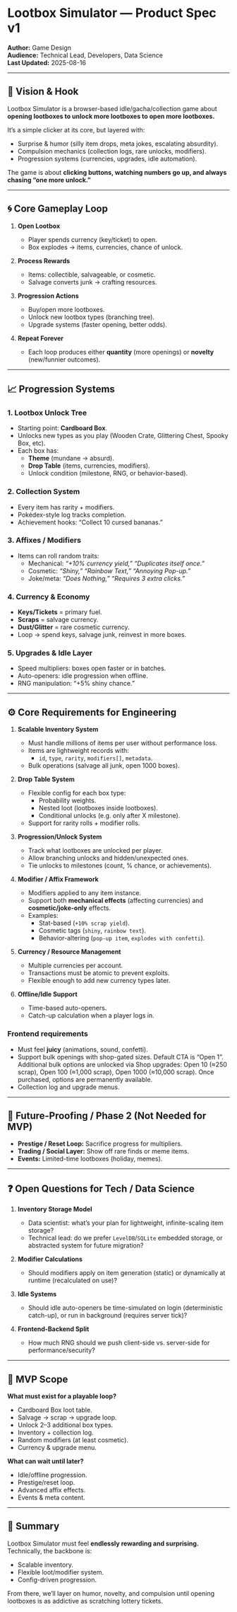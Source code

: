# Lootbox Simulator — Product Spec v1

**Author:** Game Design  
**Audience:** Technical Lead, Developers, Data Science  
**Last Updated:** 2025-08-16

---

## 🎯 Vision & Hook

Lootbox Simulator is a browser-based idle/gacha/collection game about **opening lootboxes to unlock more lootboxes to open more lootboxes.**

It’s a simple clicker at its core, but layered with:

- Surprise & humor (silly item drops, meta jokes, escalating absurdity).
- Compulsion mechanics (collection logs, rare unlocks, modifiers).
- Progression systems (currencies, upgrades, idle automation).

The game is about **clicking buttons, watching numbers go up, and always chasing “one more unlock.”**

---

## 🌀 Core Gameplay Loop

1. **Open Lootbox**
   - Player spends currency (key/ticket) to open.
   - Box explodes → items, currencies, chance of unlock.

2. **Process Rewards**
   - Items: collectible, salvageable, or cosmetic.
   - Salvage converts junk → crafting resources.

3. **Progression Actions**
   - Buy/open more lootboxes.
   - Unlock new lootbox types (branching tree).
   - Upgrade systems (faster opening, better odds).

4. **Repeat Forever**
   - Each loop produces either **quantity** (more openings) or **novelty** (new/funnier outcomes).

---

## 📈 Progression Systems

### 1. Lootbox Unlock Tree

- Starting point: **Cardboard Box**.
- Unlocks new types as you play (Wooden Crate, Glittering Chest, Spooky Box, etc).
- Each box has:
  - **Theme** (mundane → absurd).
  - **Drop Table** (items, currencies, modifiers).
  - Unlock condition (milestone, RNG, or behavior-based).

### 2. Collection System

- Every item has rarity + modifiers.
- Pokédex-style log tracks completion.
- Achievement hooks: “Collect 10 cursed bananas.”

### 3. Affixes / Modifiers

- Items can roll random traits:
  - Mechanical: _“+10% currency yield,” “Duplicates itself once.”_
  - Cosmetic: _“Shiny,” “Rainbow Text,” “Annoying Pop-up.”_
  - Joke/meta: _“Does Nothing,” “Requires 3 extra clicks.”_

### 4. Currency & Economy

- **Keys/Tickets** = primary fuel.
- **Scraps** = salvage currency.
- **Dust/Glitter** = rare cosmetic currency.
- Loop → spend keys, salvage junk, reinvest in more boxes.

### 5. Upgrades & Idle Layer

- Speed multipliers: boxes open faster or in batches.
- Auto-openers: idle progression when offline.
- RNG manipulation: “+5% shiny chance.”

---

## ⚙️ Core Requirements for Engineering

1. **Scalable Inventory System**
   - Must handle millions of items per user without performance loss.
   - Items are lightweight records with:
     - `id`, `type`, `rarity`, `modifiers[]`, `metadata`.
   - Bulk operations (salvage all junk, open 1000 boxes).

2. **Drop Table System**
   - Flexible config for each box type:
     - Probability weights.
     - Nested loot (lootboxes inside lootboxes).
     - Conditional unlocks (e.g. only after X milestone).
   - Support for rarity rolls + modifier rolls.

3. **Progression/Unlock System**
   - Track what lootboxes are unlocked per player.
   - Allow branching unlocks and hidden/unexpected ones.
   - Tie unlocks to milestones (count, % chance, or achievements).

4. **Modifier / Affix Framework**
   - Modifiers applied to any item instance.
   - Support both **mechanical effects** (affecting currencies) and **cosmetic/joke-only** effects.
   - Examples:
     - Stat-based (`+10% scrap yield`).
     - Cosmetic tags (`shiny`, `rainbow text`).
     - Behavior-altering (`pop-up item`, `explodes with confetti`).

5. **Currency / Resource Management**
   - Multiple currencies per account.
   - Transactions must be atomic to prevent exploits.
   - Flexible enough to add new currency types later.

6. **Offline/Idle Support**
   - Time-based auto-openers.
   - Catch-up calculation when a player logs in.

### Frontend requirements

- Must feel **juicy** (animations, sound, confetti).
- Support bulk openings with shop-gated sizes. Default CTA is “Open 1”. Additional bulk options are unlocked via Shop upgrades: Open 10 (≈250 scrap), Open 100 (≈1,000 scrap), Open 1000 (≈10,000 scrap). Once purchased, options are permanently available.
- Collection log and upgrade menus.

---

## 🔮 Future-Proofing / Phase 2 (Not Needed for MVP)

- **Prestige / Reset Loop:** Sacrifice progress for multipliers.
- **Trading / Social Layer:** Show off rare finds or meme items.
- **Events:** Limited-time lootboxes (holiday, memes).

---

## ❓ Open Questions for Tech / Data Science

1. **Inventory Storage Model**
   - Data scientist: what’s your plan for lightweight, infinite-scaling item storage?
   - Technical lead: do we prefer `LevelDB`/`SQLite` embedded storage, or abstracted system for future migration?

2. **Modifier Calculations**
   - Should modifiers apply on item generation (static) or dynamically at runtime (recalculated on use)?

3. **Idle Systems**
   - Should idle auto-openers be time-simulated on login (deterministic catch-up), or run in background (requires server tick)?

4. **Frontend-Backend Split**
   - How much RNG should we push client-side vs. server-side for performance/security?

---

## 🧭 MVP Scope

**What must exist for a playable loop?**

- Cardboard Box loot table.
- Salvage → scrap → upgrade loop.
- Unlock 2–3 additional box types.
- Inventory + collection log.
- Random modifiers (at least cosmetic).
- Currency & upgrade menu.

**What can wait until later?**

- Idle/offline progression.
- Prestige/reset loop.
- Advanced affix effects.
- Events & meta content.

---

## 📌 Summary

Lootbox Simulator must feel **endlessly rewarding and surprising.**  
Technically, the backbone is:

- Scalable inventory.
- Flexible loot/modifier system.
- Config-driven progression.

From there, we’ll layer on humor, novelty, and compulsion until opening lootboxes is as addictive as scratching lottery tickets.
